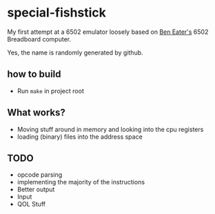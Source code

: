 # special-fishstick

My first attempt at a 6502 emulator loosely based on [Ben Eater's](https://www.youtube.com/@BenEater) 6502 Breadboard computer.

Yes, the name is randomly generated by github.

## how to build

- Run `make` in project root

## What works?

- Moving stuff around in memory and looking into the cpu registers
- loading (binary) files into the address space

## TODO

- opcode parsing
- implementing the majority of the instructions
- Better output
- Input
- QOL Stuff
